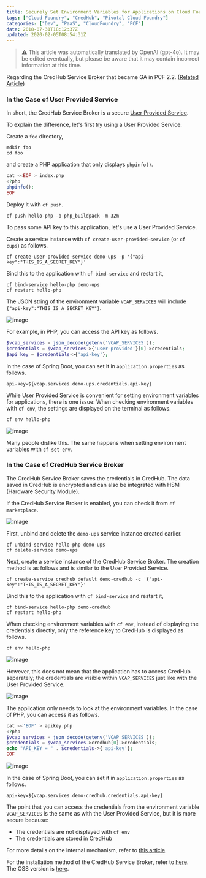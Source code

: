 ```yaml
---
title: Securely Set Environment Variables for Applications on Cloud Foundry with CredHub Service Broker
tags: ["Cloud Foundry", "CredHub", "Pivotal Cloud Foundry"]
categories: ["Dev", "PaaS", "CloudFoundry", "PCF"]
date: 2018-07-31T18:12:37Z
updated: 2020-02-05T08:54:31Z
---
```


> ⚠️ This article was automatically translated by OpenAI (gpt-4o).
> It may be edited eventually, but please be aware that it may contain incorrect information at this time.

Regarding the CredHub Service Broker that became GA in PCF 2.2. ([Related Article](https://content.pivotal.io/blog/how-pivotal-cloud-foundry-2-2-helps-you-improve-the-metrics-that-matter#CredHub))

### In the Case of User Provided Service

In short, the CredHub Service Broker is a secure [User Provided Service](https://docs.cloudfoundry.org/devguide/services/user-provided.html).

To explain the difference, let's first try using a User Provided Service.

Create a `foo` directory,

```
mdkir foo
cd foo
```

and create a PHP application that only displays `phpinfo()`.

```php
cat <<EOF > index.php
<?php
phpinfo();
EOF
```

Deploy it with `cf push`.

```
cf push hello-php -b php_buildpack -m 32m
```

To pass some API key to this application, let's use a User Provided Service.

Create a service instance with `cf create-user-provided-service` (or `cf cups`) as follows.

```
cf create-user-provided-service demo-ups -p '{"api-key":"THIS_IS_A_SECRET_KEY"}'
```

Bind this to the application with `cf bind-service` and restart it,

```
cf bind-service hello-php demo-ups
cf restart hello-php
```

The JSON string of the environment variable `VCAP_SERVICES` will include `{"api-key":"THIS_IS_A_SECRET_KEY"}`.

![image](https://user-images.githubusercontent.com/106908/43475764-bbd193ba-9531-11e8-8f3a-d1f544436417.png)

For example, in PHP, you can access the API key as follows.

```php
$vcap_services = json_decode(getenv('VCAP_SERVICES'));
$credentials = $vcap_services->{'user-provided'}[0]->credentials;
$api_key = $credentials->{'api-key'};
```

In the case of Spring Boot, you can set it in `application.properties` as follows.

```properties
api-key=${vcap.services.demo-ups.credentials.api-key}
```

While User Provided Service is convenient for setting environment variables for applications, there is one issue:
When checking environment variables with `cf env`, the settings are displayed on the terminal as follows.

```
cf env hello-php
```

![image](https://user-images.githubusercontent.com/106908/43475768-bf662da6-9531-11e8-8317-c8b73595671b.png)

Many people dislike this. The same happens when setting environment variables with `cf set-env`.

### In the Case of CredHub Service Broker

The CredHub Service Broker saves the credentials in CredHub. The data saved in CredHub is encrypted and can also be integrated with HSM (Hardware Security Module).

If the CredHub Service Broker is enabled, you can check it from `cf marketplace`.

![image](https://user-images.githubusercontent.com/106908/43475831-e90670ee-9531-11e8-9f7a-539c2eeb1dd0.png)

First, unbind and delete the `demo-ups` service instance created earlier.

```
cf unbind-service hello-php demo-ups
cf delete-service demo-ups
```

Next, create a service instance of the CredHub Service Broker. The creation method is as follows and is similar to the User Provided Service.

```
cf create-service credhub default demo-credhub -c '{"api-key":"THIS_IS_A_SECRET_KEY"}'
```

Bind this to the application with `cf bind-service` and restart it,

```
cf bind-service hello-php demo-credhub
cf restart hello-php
```

When checking environment variables with `cf env`, instead of displaying the credentials directly, only the reference key to CredHub is displayed as follows.

```
cf env hello-php
```

![image](https://user-images.githubusercontent.com/106908/43476117-b5773276-9532-11e8-8a00-6e6801d1a121.png)

However, this does not mean that the application has to access CredHub separately; the credentials are visible within `VCAP_SERVICES` just like with the User Provided Service.

![image](https://user-images.githubusercontent.com/106908/43476040-7cf0b698-9532-11e8-91a7-111ee99c5a61.png)

The application only needs to look at the environment variables.
In the case of PHP, you can access it as follows.

```php
cat <<'EOF' > apikey.php
<?php
$vcap_services = json_decode(getenv('VCAP_SERVICES'));
$credentials = $vcap_services->credhub[0]->credentials;
echo "API_KEY = " . $credentials->{'api-key'};
EOF
```

![image](https://user-images.githubusercontent.com/106908/43477160-705822ec-9535-11e8-8896-c982659b6bcf.png)

In the case of Spring Boot, you can set it in `application.properties` as follows.

```properties
api-key=${vcap.services.demo-credhub.credentials.api-key}
```

The point that you can access the credentials from the environment variable `VCAP_SERVICES` is the same as with the User Provided Service, but it is more secure because:

* The credentials are not displayed with `cf env`
* The credentials are stored in CredHub

For more details on the internal mechanism, refer to [this article](https://content.pivotal.io/pivotal-blog/enterprise-architects-its-time-to-learn-how-the-credhub-service-broker-applies-the-principle-of-least-privilege-to-your-secrets).

For the installation method of the CredHub Service Broker, refer to [here](https://docs.pivotal.io/credhub-service-broker/).
The OSS version is [here](https://github.com/cloudfoundry/secure-credentials-broker).
